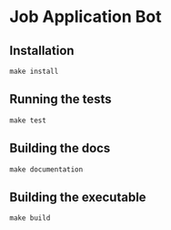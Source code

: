 # Job Application Bot

## Installation

```
make install
```

## Running the tests

```
make test
```

## Building the docs

```
make documentation
```

## Building the executable
```
make build
```